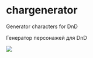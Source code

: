 # chargenerator

Generator characters for DnD

Генератор персонажей для DnD

<div id="badges"> 
<a href="Telegram">
<img src="https://img.shields.io/badge/%F0%9F%A4%96-Telegram-blue"/>  </a> </div>

